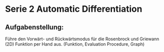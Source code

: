 # Serie 2 Automatic Differentiation

## Aufgabenstellung:

Führe den Vorwärt- und Rückwärtsmodus für die Rosenbrock und Griewann (2D) Funktion per Hand aus. (Funktion, Evaluation Procedure, Graph)